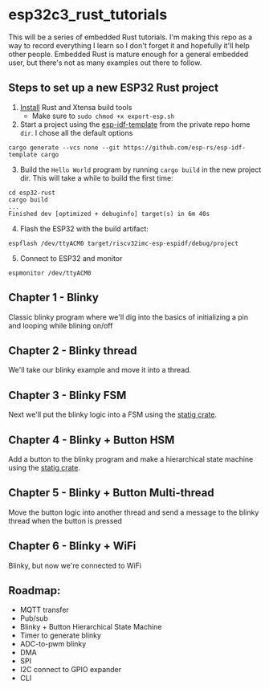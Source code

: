 # esp32c3_rust_tutorials

This will be a series of embedded Rust tutorials.  I'm making this repo as a way to record everything I learn so I don't forget it and hopefully it'll help other people.  Embedded Rust is mature enough for a general embedded user, but there's not as many examples out there to follow.


## Steps to set up a new ESP32 Rust project
1. [Install](https://github.com/esp-rs/rust-build) Rust and Xtensa build tools
    - Make sure to `sudo chmod +x export-esp.sh`
2. Start a project using the [esp-idf-template](https://github.com/esp-rs/esp-idf-template) from the private repo home `dir`. I chose all the default options
```
cargo generate --vcs none --git https://github.com/esp-rs/esp-idf-template cargo
```
3. Build the `Hello World` program by running `cargo build` in the new project dir. This will take a while to build the first time:
```
cd esp32-rust
cargo build
...
Finished dev [optimized + debuginfo] target(s) in 6m 40s
```
4. Flash the ESP32 with the build artifact:
```
espflash /dev/ttyACM0 target/riscv32imc-esp-espidf/debug/project
```
5. Connect to ESP32 and monitor
```
espmonitor /dev/ttyACM0
```

## Chapter 1 - Blinky
Classic blinky program where we'll dig into the basics of initializing a pin and looping while blining on/off

## Chapter 2 - Blinky thread
We'll take our blinky example and move it into a thread.  

## Chapter 3 - Blinky FSM
Next we'll put the blinky logic into a FSM using the [statig crate](https://github.com/mdeloof/statig).

## Chapter 4 - Blinky + Button HSM
Add a button to the blinky program and make a hierarchical state machine using the [statig crate](https://github.com/mdeloof/statig).

## Chapter 5 - Blinky + Button Multi-thread
Move the button logic into another thread and send a message to the blinky thread when the button is pressed

## Chapter 6 - Blinky + WiFi
Blinky, but now we're connected to WiFi

## Roadmap:

- MQTT transfer
- Pub/sub
- Blinky + Button Hierarchical State Machine
- Timer to generate blinky
- ADC-to-pwm blinky
- DMA
- SPI
- I2C connect to GPIO expander
- CLI
